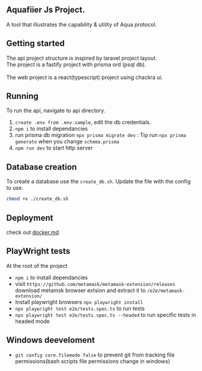 ## Aquafiier Js Project.
A tool that illustrates the capability & utility of Aqua protocol.

## Getting started 
The api project structure is inspired by laravel project layout.<br/> The project is a fastify project with prisma ord (psql db).<br/><br/>
The web project is a react(typescript) project using chackra ui.

## Running 
To run the api, navigate to api directory.
1. `create .env from .env.sample`, edit the db credentials.
2. `npm i` to install dependancies
3. run prisma db migration `npx prisma migrate dev` : Tip run `npx prisma generate` when you change `schema.prisma`
4. `npm run dev` to start http server


## Database creation
To create a database use the `create_db.sh`. Update the file with the config to use.
```bash
chmod +x ./create_db.sh
```


## Deployment
check out [docker.md](./docker.md) 

## PlayWright tests
At the root of the project
- `npm i` to install dependancies
- visit `https://github.com/metamask/metamask-extension/releases` download metamsk browser extsion and extract  it to `/e2e/metamask-extension/` 
- Install playwright browsers `npx playwright install`
- `npx playwright test e2e/tests.spec.ts` to run tests 
- `npx playwright test e2e/tests.spec.ts --headed` to run specific tests in headed mode

## Windows deeveloment
- `git config core.filemode false` to prevent git from tracking file permissions(bash scripts file permissions change in windows)
